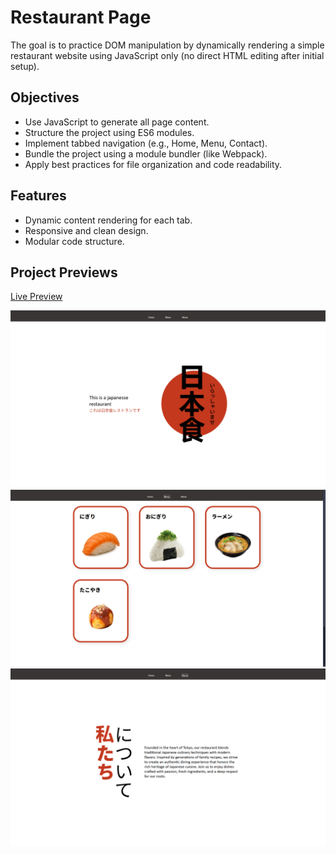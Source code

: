 # Restaurant Page

The goal is to practice DOM manipulation by dynamically rendering a simple restaurant website using JavaScript only (no direct HTML editing after initial setup).

## Objectives

- Use JavaScript to generate all page content.
- Structure the project using ES6 modules.
- Implement tabbed navigation (e.g., Home, Menu, Contact).
- Bundle the project using a module bundler (like Webpack).
- Apply best practices for file organization and code readability.

## Features

- Dynamic content rendering for each tab.
- Responsive and clean design.
- Modular code structure.

## Project Previews

[Live Preview](https://vicker14.github.io/restaurant-page/)

![Home Preview](preview-img/home.png)
![Menu Preview](preview-img/menu.png)
![Contact Preview](preview-img/about.png)